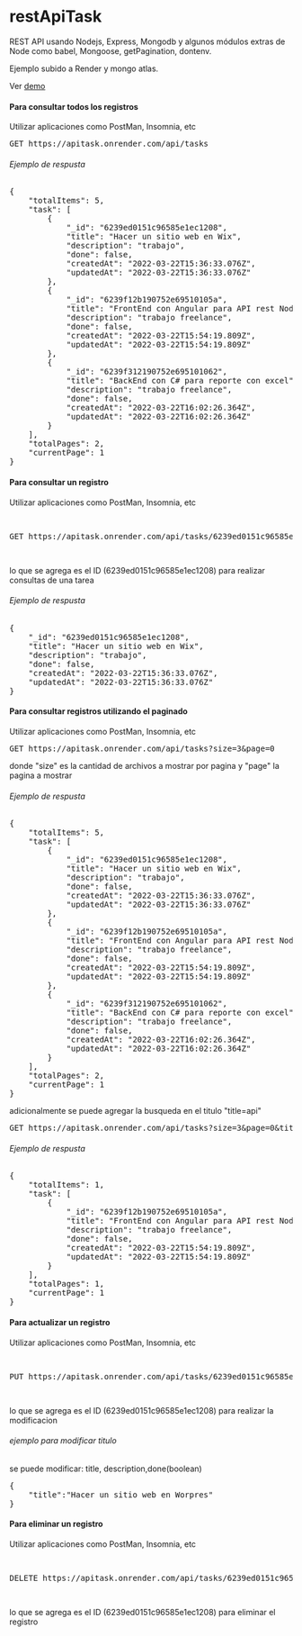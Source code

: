 
# restApiTask

REST API usando Nodejs, Express, Mongodb y algunos módulos extras de Node como babel, Mongoose, getPagination, dontenv.

<p>Ejemplo subido a Render y mongo atlas.</p>

Ver <a href="https://apitask.onrender.com/api/tasks" target="_blank">demo</a>  

<h4>Para consultar todos los registros</h4>
<P>Utilizar aplicaciones como PostMan, Insomnia, etc</p>

<pre>
GET https://apitask.onrender.com/api/tasks
</pre>

<h6>Ejemplo de respusta</h6>
<pre>
{
	"totalItems": 5,
	"task": [
		{
			"_id": "6239ed0151c96585e1ec1208",
			"title": "Hacer un sitio web en Wix",
			"description": "trabajo",
			"done": false,
			"createdAt": "2022-03-22T15:36:33.076Z",
			"updatedAt": "2022-03-22T15:36:33.076Z"
		},
		{
			"_id": "6239f12b190752e69510105a",
			"title": "FrontEnd con Angular para API rest NodeJs",
			"description": "trabajo freelance",
			"done": false,
			"createdAt": "2022-03-22T15:54:19.809Z",
			"updatedAt": "2022-03-22T15:54:19.809Z"
		},
		{
			"_id": "6239f312190752e695101062",
			"title": "BackEnd con C# para reporte con excel",
			"description": "trabajo freelance",
			"done": false,
			"createdAt": "2022-03-22T16:02:26.364Z",
			"updatedAt": "2022-03-22T16:02:26.364Z"
		}
	],
	"totalPages": 2,
	"currentPage": 1
}
</pre>

<h4>Para consultar un registro</h4>

<P>Utilizar aplicaciones como PostMan, Insomnia, etc</p>
<pre>	
<p>GET https://apitask.onrender.com/api/tasks/6239ed0151c96585e1ec1208</p>
</pre>
<p>lo que se agrega es el ID (6239ed0151c96585e1ec1208) para realizar consultas de una tarea</p>

<h6>Ejemplo de respusta</h6>
<pre>
{
	"_id": "6239ed0151c96585e1ec1208",
	"title": "Hacer un sitio web en Wix",
	"description": "trabajo",
	"done": false,
	"createdAt": "2022-03-22T15:36:33.076Z",
	"updatedAt": "2022-03-22T15:36:33.076Z"
}
</pre>

<h4>Para consultar registros utilizando el paginado </h4>
<P>Utilizar aplicaciones como PostMan, Insomnia, etc</p>

<pre>
GET https://apitask.onrender.com/api/tasks?size=3&page=0
</pre>
<p>donde "size" es la cantidad de archivos a mostrar por pagina y "page" la pagina a mostrar</p>

<h6>Ejemplo de respusta</h6>
<pre>
{
	"totalItems": 5,
	"task": [
		{
			"_id": "6239ed0151c96585e1ec1208",
			"title": "Hacer un sitio web en Wix",
			"description": "trabajo",
			"done": false,
			"createdAt": "2022-03-22T15:36:33.076Z",
			"updatedAt": "2022-03-22T15:36:33.076Z"
		},
		{
			"_id": "6239f12b190752e69510105a",
			"title": "FrontEnd con Angular para API rest NodeJs",
			"description": "trabajo freelance",
			"done": false,
			"createdAt": "2022-03-22T15:54:19.809Z",
			"updatedAt": "2022-03-22T15:54:19.809Z"
		},
		{
			"_id": "6239f312190752e695101062",
			"title": "BackEnd con C# para reporte con excel",
			"description": "trabajo freelance",
			"done": false,
			"createdAt": "2022-03-22T16:02:26.364Z",
			"updatedAt": "2022-03-22T16:02:26.364Z"
		}
	],
	"totalPages": 2,
	"currentPage": 1
}
</pre>

<p>adicionalmente se puede agregar la busqueda en el titulo "title=api"</p>
<pre>
GET https://apitask.onrender.com/api/tasks?size=3&page=0&title=api
</pre>

<h6>Ejemplo de respusta</h6>
<pre>
{
	"totalItems": 1,
	"task": [
		{
			"_id": "6239f12b190752e69510105a",
			"title": "FrontEnd con Angular para API rest NodeJs",
			"description": "trabajo freelance",
			"done": false,
			"createdAt": "2022-03-22T15:54:19.809Z",
			"updatedAt": "2022-03-22T15:54:19.809Z"
		}
	],
	"totalPages": 1,
	"currentPage": 1
}
</pre>


<h4>Para actualizar un registro</h4>

<P>Utilizar aplicaciones como PostMan, Insomnia, etc</p>
<pre>	
<p>PUT https://apitask.onrender.com/api/tasks/6239ed0151c96585e1ec1208</p>
</pre>
<p>lo que se agrega es el ID (6239ed0151c96585e1ec1208) para realizar la modificacion</p>

<h6>ejemplo para modificar titulo</h6>
<p>se puede modificar: title, description,done(boolean)</p>
<pre>
{
    "title":"Hacer un sitio web en Worpres"
}
</pre>

<h4>Para eliminar un registro</h4>

<P>Utilizar aplicaciones como PostMan, Insomnia, etc</p>
<pre>	
<p>DELETE https://apitask.onrender.com/api/tasks/6239ed0151c96585e1ec1208</p>
</pre>
<p>lo que se agrega es el ID (6239ed0151c96585e1ec1208) para eliminar el registro</p>
